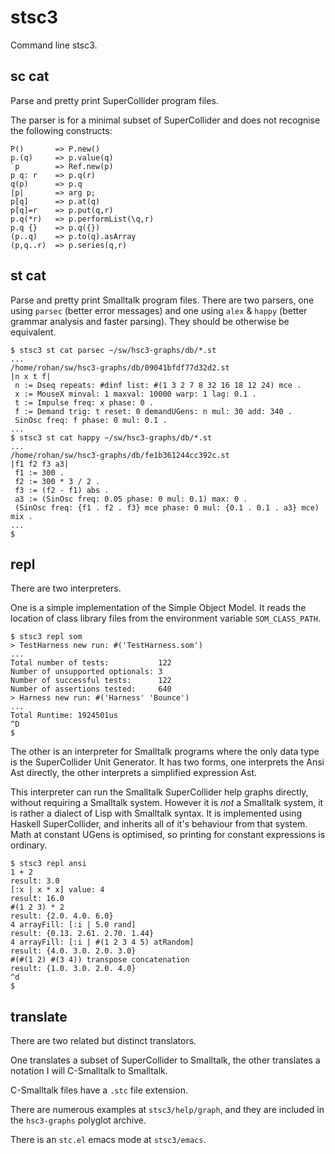 # stsc3

Command line stsc3.

## sc cat

Parse and pretty print SuperCollider program files.

The parser is for a minimal subset of SuperCollider
and does not recognise the following constructs:

~~~~
P()       => P.new()
p.(q)     => p.value(q)
`p        => Ref.new(p)
p q: r    => p.q(r)
q(p)      => p.q
|p|       => arg p;
p[q]      => p.at(q)
p[q]=r    => p.put(q,r)
p.q(*r)   => p.performList(\q,r)
p.q {}    => p.q({})
(p..q)    => p.to(q).asArray
(p,q..r)  => p.series(q,r)
~~~~

## st cat

Parse and pretty print Smalltalk program files.
There are two parsers,
one using `parsec` (better error messages)
and one using `alex` & `happy` (better grammar analysis and faster parsing).
They should be otherwise be equivalent.

~~~~
$ stsc3 st cat parsec ~/sw/hsc3-graphs/db/*.st
...
/home/rohan/sw/hsc3-graphs/db/09041bfdf77d32d2.st
|n x t f|
 n := Dseq repeats: #dinf list: #(1 3 2 7 8 32 16 18 12 24) mce .
 x := MouseX minval: 1 maxval: 10000 warp: 1 lag: 0.1 .
 t := Impulse freq: x phase: 0 .
 f := Demand trig: t reset: 0 demandUGens: n mul: 30 add: 340 .
 SinOsc freq: f phase: 0 mul: 0.1 .
...
$ stsc3 st cat happy ~/sw/hsc3-graphs/db/*.st
...
/home/rohan/sw/hsc3-graphs/db/fe1b361244cc392c.st
|f1 f2 f3 a3|
 f1 := 300 .
 f2 := 300 * 3 / 2 .
 f3 := (f2 - f1) abs .
 a3 := (SinOsc freq: 0.05 phase: 0 mul: 0.1) max: 0 .
 (SinOsc freq: {f1 . f2 . f3} mce phase: 0 mul: {0.1 . 0.1 . a3} mce) mix .
...
$
~~~~

## repl

There are two interpreters.

One is a simple implementation of the Simple Object Model.
It reads the location of class library files from the environment variable `SOM_CLASS_PATH`.
~~~~
$ stsc3 repl som
> TestHarness new run: #('TestHarness.som')
...
Total number of tests:           122
Number of unsupported optionals: 3
Number of successful tests:      122
Number of assertions tested:     640
> Harness new run: #('Harness' 'Bounce')
...
Total Runtime: 1924501us
^D
$
~~~~

The other is an interpreter for Smalltalk programs where the only
data type is the SuperCollider Unit Generator.  It has two forms, one
interprets the Ansi Ast directly, the other interprets a simplified
expression Ast.

This interpreter can run the Smalltalk SuperCollider help graphs
directly, without requiring a Smalltalk system.  However it is _not_ a
Smalltalk system, it is rather a dialect of Lisp with Smalltalk
syntax.  It is implemented using Haskell SuperCollider, and inherits
all of it's behaviour from that system.  Math at constant UGens is
optimised, so printing for constant expressions is ordinary.

~~~~
$ stsc3 repl ansi
1 + 2
result: 3.0
[:x | x * x] value: 4
result: 16.0
#(1 2 3) * 2
result: {2.0. 4.0. 6.0}
4 arrayFill: [:i | 5.0 rand]
result: {0.13. 2.61. 2.70. 1.44}
4 arrayFill: [:i | #(1 2 3 4 5) atRandom]
result: {4.0. 3.0. 2.0. 3.0}
#(#(1 2) #(3 4)) transpose concatenation
result: {1.0. 3.0. 2.0. 4.0}
^d
$
~~~~

## translate

There are two related but distinct translators.

One translates a subset of SuperCollider to Smalltalk, the other translates a notation I will C-Smalltalk to Smalltalk.

C-Smalltalk files have a `.stc` file extension.

There are numerous examples at `stsc3/help/graph`, and they are included in the `hsc3-graphs` polyglot archive.

There is an `stc.el` emacs mode at `stsc3/emacs`.
